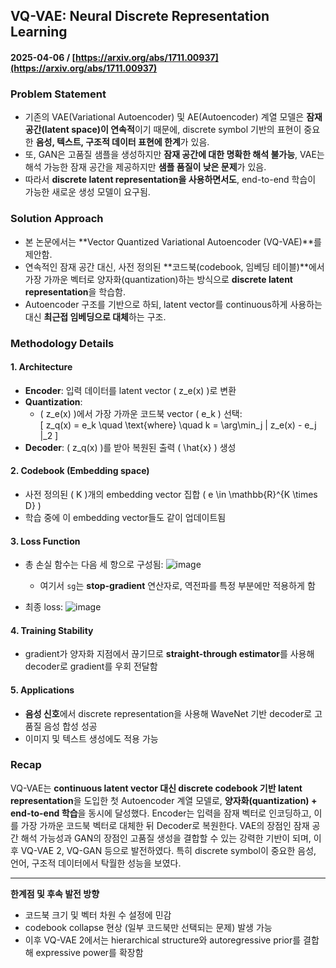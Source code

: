 ## VQ-VAE: Neural Discrete Representation Learning  
#### 2025-04-06 / [https://arxiv.org/abs/1711.00937](https://arxiv.org/abs/1711.00937)

### Problem Statement
- 기존의 VAE(Variational Autoencoder) 및 AE(Autoencoder) 계열 모델은 **잠재 공간(latent space)이 연속적**이기 때문에, discrete symbol 기반의 표현이 중요한 **음성, 텍스트, 구조적 데이터 표현에 한계**가 있음.
- 또, GAN은 고품질 샘플을 생성하지만 **잠재 공간에 대한 명확한 해석 불가능**, VAE는 해석 가능한 잠재 공간을 제공하지만 **샘플 품질이 낮은 문제**가 있음.
- 따라서 **discrete latent representation을 사용하면서도**, end-to-end 학습이 가능한 새로운 생성 모델이 요구됨.

### Solution Approach
- 본 논문에서는 **Vector Quantized Variational Autoencoder (VQ-VAE)**를 제안함.
- 연속적인 잠재 공간 대신, 사전 정의된 **코드북(codebook, 임베딩 테이블)**에서 가장 가까운 벡터로 양자화(quantization)하는 방식으로 **discrete latent representation**을 학습함.
- Autoencoder 구조를 기반으로 하되, latent vector를 continuous하게 사용하는 대신 **최근접 임베딩으로 대체**하는 구조.

### Methodology Details

#### 1. **Architecture**
- **Encoder**: 입력 데이터를 latent vector \( z_e(x) \)로 변환
- **Quantization**:
  - \( z_e(x) \)에서 가장 가까운 코드북 vector \( e_k \) 선택:  
    \[
    z_q(x) = e_k \quad \text{where} \quad k = \arg\min_j \| z_e(x) - e_j \|_2
    \]
- **Decoder**: \( z_q(x) \)를 받아 복원된 출력 \( \hat{x} \) 생성

#### 2. **Codebook (Embedding space)**
- 사전 정의된 \( K \)개의 embedding vector 집합 \( e \in \mathbb{R}^{K \times D} \)
- 학습 중에 이 embedding vector들도 같이 업데이트됨

#### 3. **Loss Function**
- 총 손실 함수는 다음 세 항으로 구성됨:
![image](https://github.com/user-attachments/assets/ec87b198-2015-49b8-a9b1-08ca51c718c4)
  - 여기서 `sg`는 **stop-gradient** 연산자로, 역전파를 특정 부분에만 적용하게 함

- 최종 loss:
![image](https://github.com/user-attachments/assets/86823ea9-3902-4de3-9c2f-c9dc60188bf9)


#### 4. **Training Stability**
- gradient가 양자화 지점에서 끊기므로 **straight-through estimator**를 사용해 decoder로 gradient를 우회 전달함

#### 5. **Applications**
- **음성 신호**에서 discrete representation을 사용해 WaveNet 기반 decoder로 고품질 음성 합성 성공
- 이미지 및 텍스트 생성에도 적용 가능

### Recap
VQ-VAE는 **continuous latent vector 대신 discrete codebook 기반 latent representation**을 도입한 첫 Autoencoder 계열 모델로, **양자화(quantization) + end-to-end 학습**을 동시에 달성했다. Encoder는 입력을 잠재 벡터로 인코딩하고, 이를 가장 가까운 코드북 벡터로 대체한 뒤 Decoder로 복원한다. VAE의 장점인 잠재 공간 해석 가능성과 GAN의 장점인 고품질 생성을 결합할 수 있는 강력한 기반이 되며, 이후 VQ-VAE 2, VQ-GAN 등으로 발전하였다. 특히 discrete symbol이 중요한 음성, 언어, 구조적 데이터에서 탁월한 성능을 보였다.

---

**한계점 및 후속 발전 방향**
- 코드북 크기 및 벡터 차원 수 설정에 민감
- codebook collapse 현상 (일부 코드북만 선택되는 문제) 발생 가능
- 이후 VQ-VAE 2에서는 hierarchical structure와 autoregressive prior를 결합해 expressive power를 확장함
